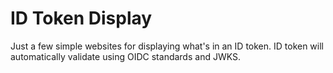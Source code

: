 # ID Token Display

Just a few simple websites for displaying what's in an ID token. ID token will automatically validate using OIDC standards and JWKS.
